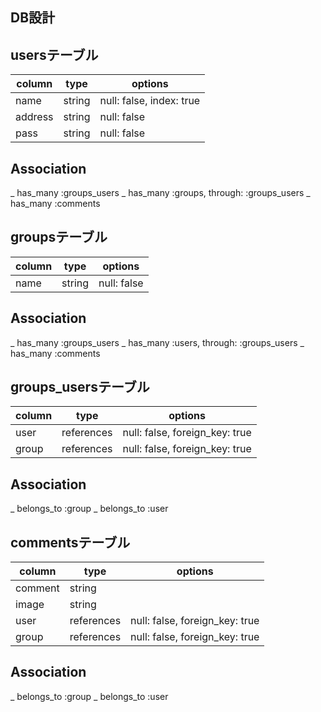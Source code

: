 ## DB設計


## usersテーブル
|column|type|options|
|------|----|-------|
|name|string|null: false, index: true|
|address|string|null: false|
|pass|string|null: false|

## Association
_ has_many :groups_users
_ has_many :groups, through: :groups_users
_ has_many :comments

## groupsテーブル
|column|type|options|
|------|----|-------|
|name|string|null: false|

## Association
_ has_many :groups_users
_ has_many :users, through: :groups_users
_ has_many :comments

## groups_usersテーブル
|column|type|options|
|------|----|-------|
|user|references|null: false, foreign_key: true|
|group|references|null: false, foreign_key: true|

## Association
_ belongs_to :group
_ belongs_to :user

## commentsテーブル
|column|type|options|
|------|----|-------|
|comment|string|
|image|string|
|user|references|null: false, foreign_key: true|
|group|references|null: false, foreign_key: true|

## Association
_ belongs_to :group
_ belongs_to :user